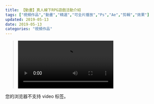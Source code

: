 ```yaml
---
title: 【動畫】真人線下RPG遊戲活動介紹
tags: ["視頻作品","動畫","精選","可全片播放","Ps","Ae","剪輯","效果"]
updated: 2019-05-13
date: 2019-05-13
categories: "視頻作品"
---
```


><video src="/asset/videos/RPG介绍高清版.mp4" controls="controls">
您的浏览器不支持 video 标签。
</video>
